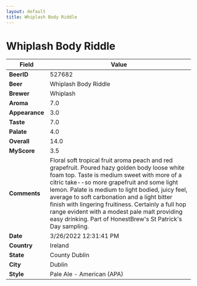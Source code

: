 ```yaml
---
layout: default
title: Whiplash Body Riddle
---
```


# Whiplash Body Riddle

| Field         | Value     |
|---------------|-----------|
| **BeerID** | 527682 |
| **Beer** | Whiplash Body Riddle |
| **Brewer** | Whiplash |
| **Aroma** | 7.0 |
| **Appearance** | 3.0 |
| **Taste** | 7.0 |
| **Palate** | 4.0 |
| **Overall** | 14.0 |
| **MyScore** | 3.5 |
| **Comments** | Floral soft tropical fruit aroma peach and red grapefruit. Poured hazy golden body loose white foam top. Taste is medium sweet with more of a citric take--so more grapefruit and some light lemon. Palate is medium to light bodied, juicy feel, average to soft carbonation and a light bitter finish with lingering fruitiness. Certainly a full hop range evident with a modest pale malt providing easy drinking. Part of HonestBrew's St Patrick's Day sampling. |
| **Date** | 3/26/2022 12:31:41 PM |
| **Country** | Ireland |
| **State** | County Dublin |
| **City** | Dublin |
| **Style** | Pale Ale - American (APA) |

